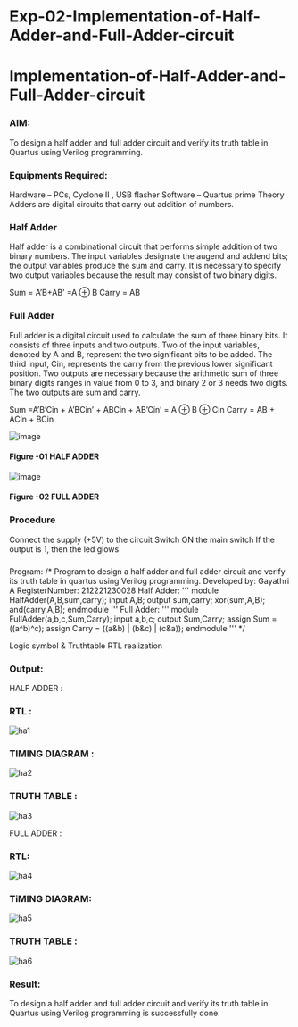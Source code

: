 # Exp-02-Implementation-of-Half-Adder-and-Full-Adder-circuit

# Implementation-of-Half-Adder-and-Full-Adder-circuit
### AIM:
To design a half adder and full adder circuit and verify its truth table in Quartus using Verilog programming.

### Equipments Required:
Hardware – PCs, Cyclone II , USB flasher
Software – Quartus prime
Theory
Adders are digital circuits that carry out addition of numbers.

### Half Adder
Half adder is a combinational circuit that performs simple addition of two binary numbers. The input variables designate the augend and addend bits; the output variables produce the sum and carry. It is necessary to specify two output variables because the result may consist of two binary digits.

Sum = A’B+AB’ =A ⊕ B Carry = AB

### Full Adder
Full adder is a digital circuit used to calculate the sum of three binary bits. It consists of three inputs and two outputs. Two of the input variables, denoted by A and B, represent the two significant bits to be added. The third input, Cin, represents the carry from the previous lower significant position. Two outputs are necessary because the arithmetic sum of three binary digits ranges in value from 0 to 3, and binary 2 or 3 needs two digits. The two outputs are sum and carry.

Sum =A’B’Cin + A’BCin’ + ABCin + AB’Cin’ = A ⊕ B ⊕ Cin Carry = AB + ACin + BCin

 ![image](https://user-images.githubusercontent.com/36288975/163552156-a13e5a56-c638-4110-97d9-8896907c8d25.png)

#### Figure -01 HALF ADDER 


![image](https://user-images.githubusercontent.com/36288975/163552057-b3547877-6d07-45b4-b7e0-bcfebfad9e1d.png)

#### Figure -02 FULL ADDER 

### Procedure

Connect the supply (+5V) to the circuit
Switch ON the main switch
If the output is 1, then the led glows.
### 
Program:
/*
Program to design a half adder and full adder circuit and verify its truth table in quartus using Verilog programming.
Developed by: Gayathri A
RegisterNumber: 212221230028
 Half Adder:
 '''
 module HalfAdder(A,B,sum,carry);
input A,B;
output sum,carry;
xor(sum,A,B);
and(carry,A,B);
endmodule
'''
Full Adder: 
'''
module FullAdder(a,b,c,Sum,Carry);
input a,b,c;
output Sum,Carry;
assign Sum = ((a^b)^c);
assign Carry = ((a&b) | (b&c) | (c&a));
endmodule
'''
*/

Logic symbol & Truthtable
RTL realization

### Output:
HALF ADDER :
### RTL :
![ha1](https://user-images.githubusercontent.com/94154854/190621165-5423cbc3-7203-43a0-8485-1b42fbbdee2d.png)

### TIMING DIAGRAM :
![ha2](https://user-images.githubusercontent.com/94154854/190621182-ef722f05-c931-4712-85f2-0d180deea94e.png)



### TRUTH TABLE :
![ha3](https://user-images.githubusercontent.com/94154854/190621223-8c2025d6-eb7f-46e8-91ba-21b1168f78b9.png)

FULL ADDER :
### RTL:
![ha4](https://user-images.githubusercontent.com/94154854/190621364-0330a694-3354-4379-bf7c-f430cbeb9657.png)
### TiMING DIAGRAM:
![ha5](https://user-images.githubusercontent.com/94154854/190621496-dd6ef3c4-3fd7-43f2-b214-5220c78dff5e.png)
### TRUTH TABLE :
![ha6](https://user-images.githubusercontent.com/94154854/190621580-c13b846a-0a9a-41ee-aa10-0855249704a3.png)




### Result:
To design a half adder and full adder circuit and verify its truth table in Quartus using Verilog programming is successfully done.
